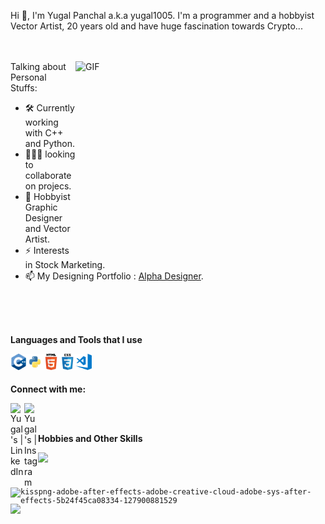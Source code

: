 Hi 👋, I'm
Yugal Panchal
a.k.a yugal1005. I'm a programmer and a hobbyist Vector Artist, 20 years old and have huge fascination towards Crypto...
<br>
<br>
<br>

<a target="_blank" rel="noopener noreferrer" href="https://cdn.dribbble.com/users/1059583/screenshots/4171367/coding-freak.gif"><img align="right" height="300" width="400" alt="GIF" src="https://cdn.dribbble.com/users/1059583/screenshots/4171367/coding-freak.gif" data-canonical-src="https://miro.medium.com/max/1360/1*IRGHmiGsa16stedQvIaZfw.gif" style="max-width:100%;"></a>

Talking about Personal Stuffs:

- 🛠 Currently working with C++ and Python.
- 👨🏻‍💻 looking to collaborate on projecs.
- 💬 Hobbyist Graphic Designer and Vector Artist.
- ⚡️ Interests in Stock Marketing.
- 📫 My Designing Portfolio : <a href = "https://www.instagram.com/alpha_designer18/">Alpha Designer</a>.

<br>
<br>
<br>
<p><strong>Languages and Tools that I use</strong></p>

<p><a target="_blank" rel="noopener noreferrer" href="https://raw.githubusercontent.com/github/explore/80688e429a7d4ef2fca1e82350fe8e3517d3494d/topics/cpp/cpp.png"><img align="left" height="26" src="https://raw.githubusercontent.com/github/explore/80688e429a7d4ef2fca1e82350fe8e3517d3494d/topics/cpp/cpp.png" style="max-width:100%;"></a></p>
<p><a target="_blank" rel="noopener noreferrer" href="https://raw.githubusercontent.com/github/explore/80688e429a7d4ef2fca1e82350fe8e3517d3494d/topics/python/python.png"><img align="left" height="26" src="https://raw.githubusercontent.com/github/explore/80688e429a7d4ef2fca1e82350fe8e3517d3494d/topics/python/python.png" style="max-width:100%;"></a></p>
<p><a target="_blank" rel="noopener noreferrer" href="https://raw.githubusercontent.com/github/explore/80688e429a7d4ef2fca1e82350fe8e3517d3494d/topics/html/html.png"><img align="left" alt="HTML5" width="26px" src="https://raw.githubusercontent.com/github/explore/80688e429a7d4ef2fca1e82350fe8e3517d3494d/topics/html/html.png" style="max-width:100%;"></a></p>
<p><a target="_blank" rel="noopener noreferrer" href="https://raw.githubusercontent.com/github/explore/80688e429a7d4ef2fca1e82350fe8e3517d3494d/topics/css/css.png"><img align="left" alt="CSS3" width="26px" src="https://raw.githubusercontent.com/github/explore/80688e429a7d4ef2fca1e82350fe8e3517d3494d/topics/css/css.png" style="max-width:100%;"></a></p>
<p><a target="_blank" rel="noopener noreferrer" href="https://raw.githubusercontent.com/github/explore/80688e429a7d4ef2fca1e82350fe8e3517d3494d/topics/visual-studio-code/visual-studio-code.png"><img align="left" alt="Visual Studio Code" width="26px" src="https://raw.githubusercontent.com/github/explore/80688e429a7d4ef2fca1e82350fe8e3517d3494d/topics/visual-studio-code/visual-studio-code.png" style="max-width:100%;"></a></p>
<br>
<br>
<p><strong>Connect with me:</strong></p>
<a href="https://www.linkedin.com/in/yugal-panchal-7692981b2" rel="nofollow"><img align="left" alt="Yugal's | LinkedIn" width="22px" src="https://camo.githubusercontent.com/d659d2bac00c01b42bffbae84bdc121e828b8fecd5b4949ffa2575f5d9e4a371/68747470733a2f2f63646e2e6a7364656c6976722e6e65742f6e706d2f73696d706c652d69636f6e734076332f69636f6e732f6c696e6b6564696e2e737667" data-canonical-src="https://cdn.jsdelivr.net/npm/simple-icons@v3/icons/linkedin.svg" style="max-width:100%;"></a>
<a href="https://www.instagram.com/yugal1005/" rel="nofollow"><img align="left" alt="Yugal's | Instagram" width="22px" src="https://camo.githubusercontent.com/c80f9763ed06d4ab9fbcc1a74b8b74cd95e4c7f82d3f1f70233994f236a0faeb/68747470733a2f2f63646e2e6a7364656c6976722e6e65742f6e706d2f73696d706c652d69636f6e734076332f69636f6e732f696e7374616772616d2e737667" data-canonical-src="https://cdn.jsdelivr.net/npm/simple-icons@v3/icons/instagram.svg" style="max-width:100%;"></a></p>
<br>
<br>
<p><strong>Hobbies and Other Skills</strong></p>
<p><code><img align="left" height="26" src="https://camo.githubusercontent.com/c67bd175dbf009e84917b66fa6651c75ae8f3c1db3cbc40c75c175d2a761f886/68747470733a2f2f75706c6f61642e77696b696d656469612e6f72672f77696b6970656469612f636f6d6d6f6e732f662f66622f41646f62655f496c6c7573747261746f725f43435f69636f6e2e737667" style="max-width:100%;"></a></code>
<code><a href="https://imgbb.com/"><img align="left" height="26" src="https://i.ibb.co/kKX8gXW/kisspng-adobe-after-effects-adobe-creative-cloud-adobe-sys-after-effects-5b24f45ca08334-127900881529.png" alt="kisspng-adobe-after-effects-adobe-creative-cloud-adobe-sys-after-effects-5b24f45ca08334-127900881529" border="0"></a></code>
<code><img align="left" height="26" src="https://avatars3.githubusercontent.com/u/4542585?s=200&amp;v=4" style="max-width:100%;"></code>
